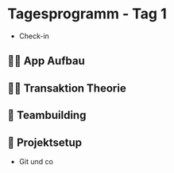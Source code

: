 # Tagesprogramm - Tag 1
- Check-in


## 🧑‍🏫 App Aufbau


## 🧑‍🏫 Transaktion Theorie


## 🚀 Teambuilding

## 🚀 Projektsetup
- Git und co